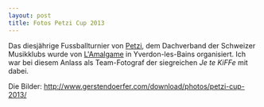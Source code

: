 ```yaml
---
layout: post
title: Fotos Petzi Cup 2013
---
```


Das diesjährige Fussballturnier von [Petzi](http://petzi.ch), dem Dachverband der Schweizer Musikklubs wurde von [L'Amalgame](http://www.amalgameclub.ch) in Yverdon-les-Bains organisiert. Ich war bei diesem Anlass als Team-Fotograf der siegreichen *Je te KiFFe* mit dabei.

Die Bilder: <http://www.gerstendoerfer.com/download/photos/petzi-cup-2013/>